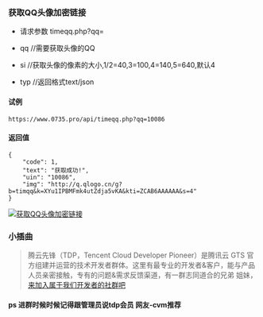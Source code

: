 ### 获取QQ头像加密链接

- 请求参数
timeqq.php?qq=


- qq  //需要获取头像的QQ
- si  //获取头像的像素的大小,1/2=40,3=100,4=140,5=640,默认4
- typ  //返回格式text/json

#### 试例
```
https://www.0735.pro/api/timeqq.php?qq=10086
```

#### 返回值 

```
{
    "code": 1,
    "text": "获取成功!",
    "uin": "10086",
    "img": "http://q.qlogo.cn/g?b=timqq&k=XYu1IPBMFmk4utZdja5vKA&kti=ZCAB6AAAAAA&s=4"
}
```

[![获取QQ头像加密链接](https://s1.ax1x.com/2023/03/26/pprfjkF.png)](https://imgse.com/i/pprfjkF)

### 小插曲

> 腾云先锋（TDP，Tencent Cloud Developer Pioneer）是腾讯云 GTS 官方组建并运营的技术开发者群体。这里有最专业的开发者&客户，能与产品人员亲密接触，专有的问题&需求反馈渠道，有一群志同道合的兄弟 姐妹，[来加入属于我们开发者的社群吧 ](https://cloud.tencent.com/developer/article/1855195?from=10680)

#### ps 进群时候时候记得跟管理员说tdp会员 网友-cvm推荐